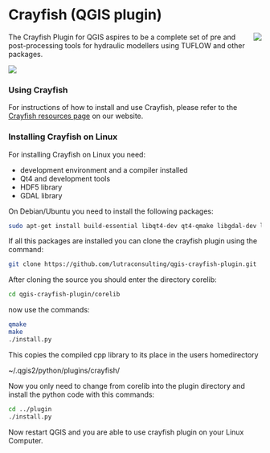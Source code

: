 Crayfish (QGIS plugin)
======================

<img align="right" src="https://raw.githubusercontent.com/lutraconsulting/qgis-crayfish-plugin/master/plugin/crayfish_128px.png">

The Crayfish Plugin for QGIS aspires to be a complete set of pre and post-processing tools for hydraulic modellers using TUFLOW and other packages.

<img src="https://travis-ci.org/lutraconsulting/qgis-crayfish-plugin.svg?branch=master">

### Using Crayfish

For instructions of how to install and use Crayfish, please refer to the [Crayfish resources page][crp] on our website.

### Installing Crayfish on Linux

For installing Crayfish on Linux you need:

* development environment and a compiler installed
* Qt4 and development tools
* HDF5 library
* GDAL library

On Debian/Ubuntu you need to install the following packages:

```bash
sudo apt-get install build-essential libqt4-dev qt4-qmake libgdal-dev libhdf5-dev libproj-dev git
```


If all this packages are installed you can clone the crayfish plugin using the command:


```bash
git clone https://github.com/lutraconsulting/qgis-crayfish-plugin.git
```

After cloning the source you should enter the directory corelib:
```bash
cd qgis-crayfish-plugin/corelib
```

now use the commands:
```bash
qmake
make
./install.py 
```

This copies the compiled cpp library to its place in the users homedirectory

~/.qgis2/python/plugins/crayfish/

Now you only need to change from corelib into the plugin directory and install the python code with this commands:

```bash
cd ../plugin
./install.py 
```
Now restart QGIS and you are able to use crayfish plugin on your Linux Computer.


[crp]: http://www.lutraconsulting.co.uk/resources/crayfish
